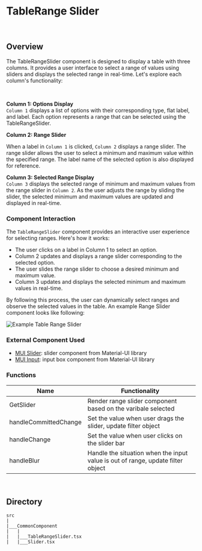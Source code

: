 # TableRange Slider

&nbsp;

## Overview
The TableRangeSlider component is designed to display a table with three columns. It provides a user interface to select a range of values using sliders and displays the selected range in real-time. Let's explore each column's functionality:

&nbsp;

**Column 1: Options Display**<br>
```Column 1``` displays a list of options with their corresponding type, flat label, and label. Each option represents a range that can be selected using the TableRangeSlider.


**Column 2: Range Slider**<br>

When a label in ```Column 1``` is clicked, ```Column 2``` displays a range slider. 
The range slider allows the user to select a minimum and maximum value within the specified range. The label name of the selected option is also displayed for reference.

**Column 3: Selected Range Display**<br>
```Column 3``` displays the selected range of minimum and maximum values from the range slider in ```Column 2```. As the user adjusts the range by sliding the slider, the selected minimum and maximum values are updated and displayed in real-time.<br>


### Component Interaction
The ```TableRangeSlider``` component provides an interactive user experience for selecting ranges. 
Here's how it works:
<br>
- The user clicks on a label in Column 1 to select an option.
- Column 2 updates and displays a range slider corresponding to the selected option.
- The user slides the range slider to choose a desired minimum and maximum value.
- Column 3 updates and displays the selected minimum and maximum values in real-time.

By following this process, the user can dynamically select ranges and observe the selected values in the table.
An example Range Slider component looks like following: 

![Example Table Range Slider](../../assets/tableRangeSlider.png)


### External Component Used 
- [MUI Slider](https://mui.com/material-ui/api/slider/): slider component from Material-UI library
- [MUI Input](https://mui.com/material-ui/api/input/): input box component from Material-UI library


### Functions
|  Name     |   Functionality  |
| -------   |  --------------- |
|  GetSlider                |   Render range slider component based on the varibale selected       |
|  handleCommittedChange    |   Set the value when user drags the slider, update filter object |
|  handleChange             |   Set the value when user clicks on the slider bar  |
|  handleBlur               |   Handle the situation when the input value is out of range, update filter object |

&nbsp;


## Directory
```
src
|
|___CommonComponent
|   |
|   |___TableRangeSlider.tsx
|   |___Slider.tsx

```



